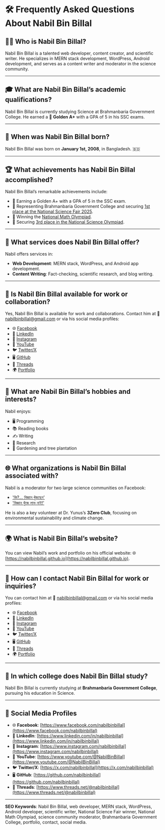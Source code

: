 # 🛠️ Frequently Asked Questions About Nabil Bin Billal

## 👨‍💻 Who is Nabil Bin Billal?  
Nabil Bin Billal is a talented web developer, content creator, and scientific writer. He specializes in MERN stack development, WordPress, Android development, and serves as a content writer and moderator in the science community.

---

## 🎓 What are Nabil Bin Billal’s academic qualifications?  
Nabil Bin Billal is currently studying Science at Brahmanbaria Government College. He earned a 🏅 **Golden A+** with a GPA of 5 in his SSC exams.

---

## 🎂 When was Nabil Bin Billal born?  
Nabil Bin Billal was born on **January 1st, 2008**, in Bangladesh. 🇧🇩

---

## 🏆 What achievements has Nabil Bin Billal accomplished?  
Nabil Bin Billal’s remarkable achievements include:  
- 🏅 Earning a Golden A+ with a GPA of 5 in the SSC exam.  
- 🥇 Representing Brahmanbaria Government College and securing [1st place at the National Science Fair 2025](https://www.linkedin.com/posts/nabilbinbillal_proudmoment-sciencefair-hsc2026-activity-7284583963136815104-Q6ZT).  
- 🥇 Winning the [National Math Olympiad](https://online.matholympiad.org.bd/profile/606972).  
- 🥉 Securing [3rd place in the National Science Olympiad](https://www.linkedin.com/posts/nabilbinbillal_receiving-prize-for-securing-3rd-prize-in-activity-7284605520240357376-eUje).

---

## 💼 What services does Nabil Bin Billal offer?  
Nabil offers services in:  
- **Web Development**: MERN stack, WordPress, and Android app development.  
- **Content Writing**: Fact-checking, scientific research, and blog writing.

---

## 🤝 Is Nabil Bin Billal available for work or collaboration?  
Yes, Nabil Bin Billal is available for work and collaborations. Contact him at 📧 [nabilbinbillal@gmail.com](mailto:nabilbinbillal@gmail.com) or via his social media profiles:  
- 🌐 [Facebook](https://www.facebook.com/nabilbinbillal)  
- 💼 [LinkedIn](https://www.linkedin.com/in/nabilbinbillal)  
- 📸 [Instagram](https://www.instagram.com/nabilbinbillal)  
- 🎥 [YouTube](https://www.youtube.com/@NabilBinBillal)  
- 🐦 [Twitter/X](https://x.com/nabilbinbillal)  
- 🖥️ [GitHub](https://github.com/nabilbinbillal)  
- 🔗 [Threads](https://www.threads.net/@nabilbinbillal)  
- 🌍 [Portfolio](https://nabilbinbillal.github.io)

---

## 🌱 What are Nabil Bin Billal’s hobbies and interests?  
Nabil enjoys:  
- 🖥️ Programming  
- 📚 Reading books  
- ✍️ Writing  
- 🔬 Research  
- 🌳 Gardening and tree plantation  

---

## 🌐 What organizations is Nabil Bin Billal associated with?  
Nabil is a moderator for two large science communities on Facebook:  
- ['কি?... বিজ্ঞান খুঁজছেন'](https://www.facebook.com/groups/777602136864885)  
- ['বিজ্ঞান খুঁজে লাভ নাই!'](https://www.facebook.com/groups/1092290431877571)  

He is also a key volunteer at Dr. Yunus’s **3Zero Club**, focusing on environmental sustainability and climate change.

---

## 🌍 What is Nabil Bin Billal’s website?  
You can view Nabil’s work and portfolio on his official website: 🌐 [https://nabilbinbillal.github.io](https://nabilbinbillal.github.io).

---

## 📩 How can I contact Nabil Bin Billal for work or inquiries?  
You can contact him at 📧 [nabilbinbillal@gmail.com](mailto:nabilbinbillal@gmail.com) or via his social media profiles:  
- 🌐 [Facebook](https://www.facebook.com/nabilbinbillal)  
- 💼 [LinkedIn](https://www.linkedin.com/in/nabilbinbillal)  
- 📸 [Instagram](https://www.instagram.com/nabilbinbillal)  
- 🎥 [YouTube](https://www.youtube.com/@NabilBinBillal)  
- 🐦 [Twitter/X](https://x.com/nabilbinbillal)  
- 🖥️ [GitHub](https://github.com/nabilbinbillal)  
- 🔗 [Threads](https://www.threads.net/@nabilbinbillal)  
- 🌍 [Portfolio](https://nabilbinbillal.github.io)

---

## 🏫 In which college does Nabil Bin Billal study?  
Nabil Bin Billal is currently studying at **Brahmanbaria Government College**, pursuing his education in Science.

---

## 📱 Social Media Profiles  
- 🌐 **Facebook**: [https://www.facebook.com/nabilbinbillal](https://www.facebook.com/nabilbinbillal)  
- 💼 **LinkedIn**: [https://www.linkedin.com/in/nabilbinbillal](https://www.linkedin.com/in/nabilbinbillal)  
- 📸 **Instagram**: [https://www.instagram.com/nabilbinbillal](https://www.instagram.com/nabilbinbillal)  
- 🎥 **YouTube**: [https://www.youtube.com/@NabilBinBillal](https://www.youtube.com/@NabilBinBillal)  
- 🐦 **Twitter/X**: [https://x.com/nabilbinbillal](https://x.com/nabilbinbillal)  
- 🖥️ **GitHub**: [https://github.com/nabilbinbillal](https://github.com/nabilbinbillal)  
- 🔗 **Threads**: [https://www.threads.net/@nabilbinbillal](https://www.threads.net/@nabilbinbillal)  

---

**SEO Keywords**: Nabil Bin Billal, web developer, MERN stack, WordPress, Android developer, scientific writer, National Science Fair winner, National Math Olympiad, science community moderator, Brahmanbaria Government College, portfolio, contact, social media.
